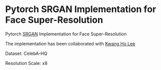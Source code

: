 # Pytorch SRGAN Implementation for Face Super-Resolution
Pytorch [SRGAN](https://arxiv.org/abs/1609.04802) Implementation for Face Super-Resolution

The implementation has been collaborated with [Kwang Ho Lee](https://github.com/khlee369)

Dataset: CelebA-HQ

Resolution Scale: x8
